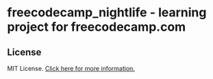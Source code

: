# freecodecamp_nightlife - learning project for freecodecamp.com

## License

MIT License. [Click here for more information.](LICENSE.md)
